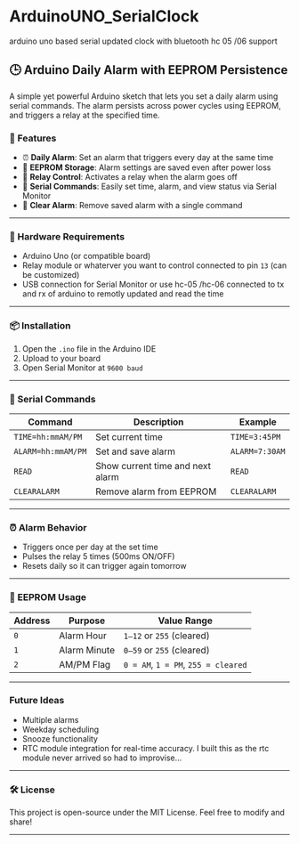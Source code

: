 # ArduinoUNO_SerialClock
arduino uno based serial updated clock with bluetooth hc 05 /06 support


## 🕒 Arduino Daily Alarm with EEPROM Persistence

A simple yet powerful Arduino sketch that lets you set a daily alarm using serial commands. The alarm persists across power cycles using EEPROM, and triggers a relay at the specified time.

### 🚀 Features

- ⏰ **Daily Alarm**: Set an alarm that triggers every day at the same time  
- 💾 **EEPROM Storage**: Alarm settings are saved even after power loss  
- 🔌 **Relay Control**: Activates a relay when the alarm goes off  
- 🧠 **Serial Commands**: Easily set time, alarm, and view status via Serial Monitor  
- 🧹 **Clear Alarm**: Remove saved alarm with a single command

---

### 🧰 Hardware Requirements

- Arduino Uno (or compatible board)  
- Relay module or whaterver you want to control connected to pin `13`   (can be customized)
- USB connection for Serial Monitor or use hc-05 /hc-06 connected to tx and rx of arduino to remotly updated and read the time

---

### 📦 Installation

1. Open the `.ino` file in the Arduino IDE  
2. Upload to your board  
3. Open Serial Monitor at `9600 baud`

---

### 🧪 Serial Commands

| Command         | Description                        | Example         |
|----------------|------------------------------------|-----------------|
| `TIME=hh:mmAM/PM`   | Set current time                   | `TIME=3:45PM`   |
| `ALARM=hh:mmAM/PM`  | Set and save alarm                 | `ALARM=7:30AM`  |
| `READ`          | Show current time and next alarm   | `READ`          |
| `CLEARALARM`    | Remove alarm from EEPROM           | `CLEARALARM`    |

---

### ⏰ Alarm Behavior

- Triggers once per day at the set time  
- Pulses the relay 5 times (500ms ON/OFF)  
- Resets daily so it can trigger again tomorrow

---

### 📁 EEPROM Usage

| Address | Purpose       | Value Range |
|---------|---------------|-------------|
| `0`     | Alarm Hour    | `1–12` or `255` (cleared) |
| `1`     | Alarm Minute  | `0–59` or `255` (cleared) |
| `2`     | AM/PM Flag    | `0 = AM`, `1 = PM`, `255 = cleared` |

---

###  Future Ideas

- Multiple alarms  
- Weekday scheduling  
- Snooze functionality  
- RTC module integration for real-time accuracy. I built this as the rtc module never arrived so had to improvise...

---

### 🛠 License

This project is open-source under the MIT License. Feel free to modify and share!

---
